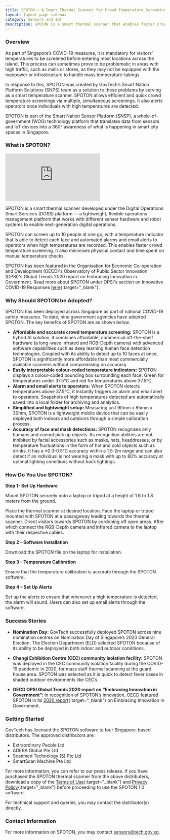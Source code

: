 ```yaml
---
title: SPOTON – A Smart Thermal Scanner for Crowd Temperature Screening
layout: layout-page-sidenav
category: Sensors and IOT
description: SPOTON is a smart thermal scanner that enables faster crowd temperature screening. Find out more.
---
```


### Overview

As part of Singapore’s COVID-19 measures, it is mandatory for visitors’ temperatures to be screened before entering most locations across the island. 
This process can sometimes prove to be problematic in areas with high traffic, such as malls or stores,  as they may not be equipped with the manpower or 
infrastructure to handle mass temperature-takings.

In response to this, SPOTON was created by GovTech’s Smart Nation Platform Solutions (SNPS) team as a solution to these problems by serving as a smart 
temperature scanner. SPOTON allows efficient and quick crowd temperature screenings via multiple, simultaneous screenings. It also alerts operators once 
individuals with high temperatures are detected. 

SPOTON is part of the Smart Nation Sensor Platform (SNSP), a whole-of-government (WOG) technology platform that translates data from sensors and IoT devices 
into a 360° awareness of what is happening in smart city spaces in Singapore.

### What is SPOTON?

<iframe src="https://www.youtube.com/embed/q7LykdDqdFY?showinfo=0" frameborder="0" allow="accelerometer; autoplay; encrypted-media; gyroscope; picture-in-picture" 
allowfullscreen></iframe>

SPOTON is a smart thermal scanner developed under the Digital Operations Smart Services (DOSS) platform — a lightweight, flexible operations management platform 
that works with different sensor hardware and robot systems to enable next-generation digital operations.

SPOTON can screen up to 10 people at one go, with a temperature indicator that is able to detect each face and automated alarms and email alerts to operators 
when high temperatures are recorded. This enables faster crowd temperature screening. It also minimises physical contact and time spent on manual temperature 
checks.

SPOTON has been featured in the Organisation for Economic Co-operation and Development (OECD)'s Observatory of Public Sector Innovation (OPSI)'s Global Trends 
2020 report on Embracing Innovation in Government. Read more about SPOTON under OPSI's section on Innovative COVID-19 Responses 
[here](https://trends.oecd-opsi.org/trend-reports/innovative-covid-19-solutions/){:target="_blank"}.

### Why Should SPOTON be Adopted?

SPOTON has been deployed across Singapore as part of national COVID-19 safety measures. To date, nine government agencies have adopted SPOTON. 
The key benefits of SPOTON are as shown below. 

- **Affordable and accurate crowd temperature screening:** SPOTON is a hybrid AI solution, it combines affordable, commercial off-the-shelf hardware 
(a long-wave infrared and RGB-Depth camera) with advanced software capabilities such as deep learning human face detection technologies. Coupled with its 
ability to detect up to 10 faces at once, SPOTON is significantly more affordable than most commercially available scanners without compromising on accuracy.
- **Easily interpretable colour-coded temperature indicators:** SPOTON displays a colour-coded bounding box surrounding each face: Green for temperatures 
under 37.5°C and red for temperatures above 37.5°C.
- **Alarm and email alerts to operators:** When SPOTON detects temperatures above 37.5°C, it instantly triggers an alarm and email alert to operators. 
Snapshots of high temperatures detected are automatically saved into a local folder for archiving and analytics.
- **Simplified and lightweight setup:** Measuring just 90mm x 85mm x 30mm, SPOTON is a lightweight mobile device that can be easily deployed both indoors 
and outdoors through a simple calibration process.
- **Accuracy of face and mask detections:** SPOTON recognises only humans and cannot pick up objects. Its recognition abilities are not inhibited by facial 
accessories such as masks, hats, headdresses, or by temperature fluctuations in the form of hot and cold objects such as drinks. It has a ±0.3-0.5°C 
accuracy within a 1.5-2m range and can also detect if an individual is not wearing a mask with up to 80% accuracy at optimal lighting conditions without 
back lightings. 

### How Do You Use SPOTON?

**Step 1- Set Up Hardware**

Mount SPOTON securely onto a laptop or tripod at a height of 1.6 to 1.8 meters from the ground. 

Place the thermal scanner at desired location. Face the laptop or tripod mounted with SPOTON at a passageway leading towards the thermal scanner. Direct visitors towards SPOTON by cordoning off open areas. After which connect the RGB-Depth camera and infrared camera to the laptop with their respective cables.

**Step 2 – Software Installation**

Download the SPOTON file on the laptop for installation.

**Step 3 – Temperature Calibration**

Ensure that the temperature calibration is accurate through the SPOTON software. 

**Step 4 – Set Up Alerts**

Set up the alerts to ensure that whenever a high temperature is detected, the alarm will sound. Users can also set up email alerts through the software. 

### Success Stories

- **Nomination Day:** GovTech successfully deployed SPOTON across nine nomination centres on Nomination Day of Singapore’s 2020 General Election. The Election Department (ELD) selected SPOTON because of its ability to be deployed in both indoor and outdoor conditions.

- **Changi Exhibition Centre (CEC) community isolation facility:** SPOTON was deployed in the CEC community isolation facility during the COVID-19 pandemic in 2020, for mass staff thermal scanning at the guard house area. SPOTON was selected as it is quick to detect fever cases in shaded outdoor environments like CEC’s.

- **OECD OPSI Global Trends 2020 report on “Embracing Innovation in Government”:** In recognition of SPOTON’s innovation, OECD featured SPOTON in its [2020 report](https://trends.oecd-opsi.org/trend-reports/innovative-covid-19-solutions/#rapid-acceleration-of-digital-innovation-and-transformation){:target="_blank"} on Embracing Innovation in Government.

### Getting Started

GovTech has licensed the SPOTON software to four Singapore-based distributors. The approved distributors are:

- Extraordinary People Ltd
- ADERA Global Pte Ltd
- Scanmed Technology (S) Pte Ltd
- SmartScan Machine Pte Ltd

For more information, you can refer to our press release. If you have purchased the SPOTON thermal scanner from the above distributers, download a copy of the [Terms of Use](https://www.developer.tech.gov.sg/assets/files/SPOTON%20Licence%20(v8)(clean)_7%20Aug%202020.pdf){:target="_blank"} and 
[Privacy Policy](https://www.developer.tech.gov.sg/assets/files/Privacy%20Policy%20v%202.9_EPL%20(Final).pdf){:target="_blank"} before proceeding to use the SPOTON 1.0 software.

For technical support and queries, you may contact the distributor(s) directly.

### Contact Information

For more information on SPOTON, you may contact <sensors@tech.gov.sg>.
